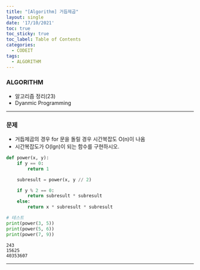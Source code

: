 ```yaml
---
title: "[Algorithm] 거듭제곱"
layout: single
date: '17/10/2021'
toc: true
toc_sticky: true
toc_label: Table of Contents
categories:
  - CODEIT
tags:
  - ALGORITHM
---
```


### ALGORITHM
* 알고리즘 정리(23)
* Dyanmic Programming

---

### 문제
* 거듭제곱의 경우 for 문을 돌릴 경우 시간복잡도 O(n)이 나옴
* 시간복잡도가 O(lgn)이 되는 함수를 구현하시오.


```python
def power(x, y):
    if y == 0:
        return 1

    subresult = power(x, y // 2)

    if y % 2 == 0:
        return subresult * subresult
    else:
        return x * subresult * subresult

# 테스트
print(power(3, 5))
print(power(5, 6))
print(power(7, 9))
```

    243
    15625
    40353607

---